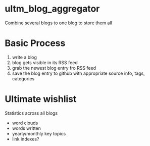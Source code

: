 # ultm_blog_aggregator
Combine several blogs to one blog to store them all

# Basic Process

1. write a blog
2. blog gets visible in its RSS feed
3. grab the newest blog entry fro RSS feed
4. save the blog entry to github with appropriate source info, tags, categories



# Ultimate wishlist

Statistics across all blogs
* word clouds
* words written 
* yearly/monthly key topics
* link indexes?



